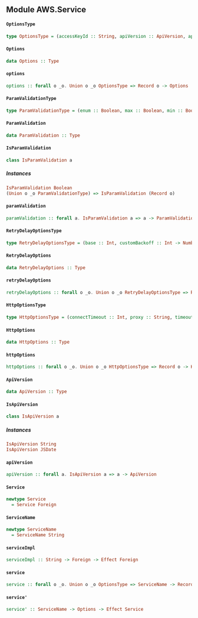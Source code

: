 ## Module AWS.Service

#### `OptionsType`

``` purescript
type OptionsType = (accessKeyId :: String, apiVersion :: ApiVersion, apiVersions :: Object ApiVersion, computeChecksums :: Boolean, convertResponseTypes :: Boolean, correctClockSkew :: Boolean, dynamoDbCrc32 :: Boolean, endpoint :: String, httpOptions :: HttpOptions, maxRedirects :: Int, maxRetries :: Int, paramValidation :: ParamValidation, params :: Object String, region :: String, retryDelayOptions :: RetryDelayOptions, s3BucketEndpoint :: Boolean, s3DisableBodySigning :: Boolean, s3ForcePathStyle :: Boolean, secretAccessKey :: String, signatureCache :: Boolean, signatureVersion :: String, sslEnabled :: Boolean, systemClockOffset :: Int)
```

#### `Options`

``` purescript
data Options :: Type
```

#### `options`

``` purescript
options :: forall o _o. Union o _o OptionsType => Record o -> Options
```

#### `ParamValidationType`

``` purescript
type ParamValidationType = (enum :: Boolean, max :: Boolean, min :: Boolean, pattern :: Boolean)
```

#### `ParamValidation`

``` purescript
data ParamValidation :: Type
```

#### `IsParamValidation`

``` purescript
class IsParamValidation a 
```

##### Instances
``` purescript
IsParamValidation Boolean
(Union o _o ParamValidationType) => IsParamValidation (Record o)
```

#### `paramValidation`

``` purescript
paramValidation :: forall a. IsParamValidation a => a -> ParamValidation
```

#### `RetryDelayOptionsType`

``` purescript
type RetryDelayOptionsType = (base :: Int, customBackoff :: Int -> Number)
```

#### `RetryDelayOptions`

``` purescript
data RetryDelayOptions :: Type
```

#### `retryDelayOptions`

``` purescript
retryDelayOptions :: forall o _o. Union o _o RetryDelayOptionsType => Record o -> RetryDelayOptions
```

#### `HttpOptionsType`

``` purescript
type HttpOptionsType = (connectTimeout :: Int, proxy :: String, timeout :: Int, xhrAsync :: Boolean, xhrWithCredentials :: Boolean)
```

#### `HttpOptions`

``` purescript
data HttpOptions :: Type
```

#### `httpOptions`

``` purescript
httpOptions :: forall o _o. Union o _o HttpOptionsType => Record o -> HttpOptions
```

#### `ApiVersion`

``` purescript
data ApiVersion :: Type
```

#### `IsApiVersion`

``` purescript
class IsApiVersion a 
```

##### Instances
``` purescript
IsApiVersion String
IsApiVersion JSDate
```

#### `apiVersion`

``` purescript
apiVersion :: forall a. IsApiVersion a => a -> ApiVersion
```

#### `Service`

``` purescript
newtype Service
  = Service Foreign
```

#### `ServiceName`

``` purescript
newtype ServiceName
  = ServiceName String
```

#### `serviceImpl`

``` purescript
serviceImpl :: String -> Foreign -> Effect Foreign
```

#### `service`

``` purescript
service :: forall o _o. Union o _o OptionsType => ServiceName -> Record o -> Effect Service
```

#### `service'`

``` purescript
service' :: ServiceName -> Options -> Effect Service
```


